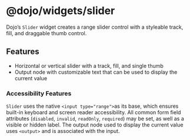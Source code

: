<span class="citation" data-cites="dojo/widgets/slider"><span class="citation" data-cites="dojo/widgets/slider">@dojo/widgets/slider</span></span>
==================================================================================================================================================

Dojo’s `Slider` widget creates a range slider control with a styleable track, fill, and draggable thumb control.

Features
--------

-   Horizontal or vertical slider with a track, fill, and single thumb
-   Output node with customizable text that can be used to display the current value

### Accessibility Features

`Slider` uses the native `<input type="range">`as its base, which ensures built-in keyboard and screen reader accessibility. All common form field attributes (`disabled`, `invalid`, `readOnly`, `required`) may be set, as well as a visible or hidden label. The output node used to display the current value uses `<output>` and is associated with the input.
